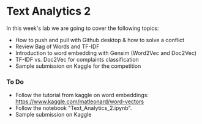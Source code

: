 # Text Analytics 2

In this week's lab we are going to cover the following topics:
- How to push and pull with Github desktop & how to solve a conflict 
- Review Bag of Words and TF-IDF
- Introduction to word embedding with Gensim (Word2Vec and Doc2Vec)
- TF-IDF vs. Doc2Vec for complaints classification
- Sample submission on Kaggle for the competition 


### To Do
- Follow the tutorial from kaggle on word embeddings: https://www.kaggle.com/matleonard/word-vectors
- Follow the notebook "Text_Analytics_2.ipynb".
- Sample submission on Kaggle 
